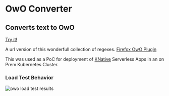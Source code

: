 # OwO Converter</br>
## Converts text to OwO</br>
[Try it!](https://owo.drinkpoint.me)

A url version of this wonderfull collection of regexes.
[Firefox OwO Plugin](https://addons.mozilla.org/en-US/firefox/addon/owofox/)

This was used as a PoC for deployment of [KNative](https://github.com/knative) Serverless Apps in an on Prem Kubernetes Cluster.

### Load Test Behavior

![owo load test results](https://raw.githubusercontent.com/Demonslyr/OwOConverter/master/k6/StressResponse.PNG)
